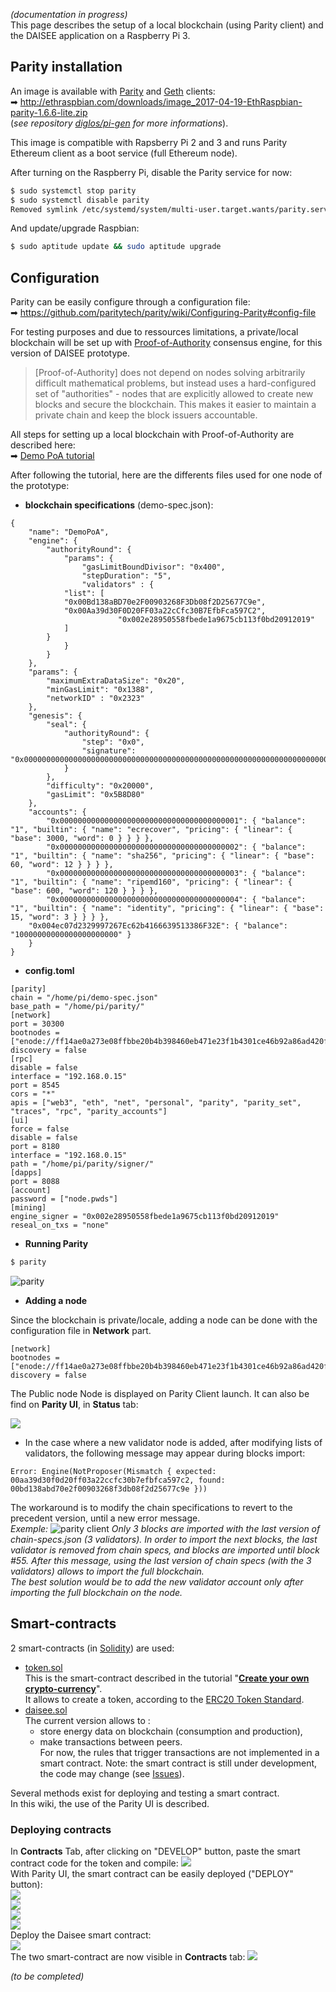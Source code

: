 _(documentation in progress)_  
This page describes the setup of a local blockchain (using Parity client) and the DAISEE application on a Raspberry Pi 3.

## Parity installation
An image is available with [Parity](https://github.com/paritytech/parity) and [Geth](https://github.com/ethereum/go-ethereum) clients:  
➡ http://ethraspbian.com/downloads/image_2017-04-19-EthRaspbian-parity-1.6.6-lite.zip  
(_see repository [diglos/pi-gen](https://github.com/diglos/pi-gen) for more informations_).  
   
This image is compatible with Rapsberry Pi 2 and 3 and runs Parity Ethereum client as a boot service (full Ethereum node).

After turning on the Raspberry Pi, disable the Parity service for now:
```bash
$ sudo systemctl stop parity
$ sudo systemctl disable parity
Removed symlink /etc/systemd/system/multi-user.target.wants/parity.service.
```

And update/upgrade Raspbian:
```bash
$ sudo aptitude update && sudo aptitude upgrade
```

## Configuration
Parity can be easily configure through a configuration file:  
➡ https://github.com/paritytech/parity/wiki/Configuring-Parity#config-file  
  
For testing purposes and due to ressources limitations, a private/local blockchain will be set up with [Proof-of-Authority](https://github.com/paritytech/parity/wiki/Proof-of-Authority-Chains) consensus engine, for this version of DAISEE prototype. 
> \[Proof-of-Authority\] does not depend on nodes solving arbitrarily difficult mathematical problems, but instead uses a hard-configured set of "authorities" - nodes that are explicitly allowed to create new blocks and secure the blockchain. This makes it easier to maintain a private chain and keep the block issuers accountable.

All steps for setting up a local blockchain with Proof-of-Authority are described here:  
➡ [Demo PoA tutorial](https://github.com/paritytech/parity/wiki/Demo-PoA-tutorial)

After following the tutorial, here are the differents files used for one node of the prototype:
* **blockchain specifications** (demo-spec.json):  
```
{
    "name": "DemoPoA",
    "engine": {
        "authorityRound": {
            "params": {
                "gasLimitBoundDivisor": "0x400",
                "stepDuration": "5",
                "validators" : {
		    "list": [
			"0x00Bd138aBD70e2F00903268F3Db08f2D25677C9e",
			"0x00Aa39d30F0D20FF03a22cCfc30B7EfbFca597C2",
                        "0x002e28950558fbede1a9675cb113f0bd20912019"
		    ]
		}
            }
        }
    },
    "params": {
        "maximumExtraDataSize": "0x20",
        "minGasLimit": "0x1388",
        "networkID" : "0x2323"
    },
    "genesis": {
        "seal": {
            "authorityRound": {
                "step": "0x0",
                "signature": "0x0000000000000000000000000000000000000000000000000000000000000000000000000000000000000000000000000000000000000000000000000000000000"
            }
        },
        "difficulty": "0x20000",
        "gasLimit": "0x5B8D80"
    },
    "accounts": {
        "0x0000000000000000000000000000000000000001": { "balance": "1", "builtin": { "name": "ecrecover", "pricing": { "linear": { "base": 3000, "word": 0 } } } },
        "0x0000000000000000000000000000000000000002": { "balance": "1", "builtin": { "name": "sha256", "pricing": { "linear": { "base": 60, "word": 12 } } } },
        "0x0000000000000000000000000000000000000003": { "balance": "1", "builtin": { "name": "ripemd160", "pricing": { "linear": { "base": 600, "word": 120 } } } },
        "0x0000000000000000000000000000000000000004": { "balance": "1", "builtin": { "name": "identity", "pricing": { "linear": { "base": 15, "word": 3 } } } },
	"0x004ec07d2329997267Ec62b4166639513386F32E": { "balance": "10000000000000000000000" }
    }
}
```

* **config.toml**
```
[parity]
chain = "/home/pi/demo-spec.json"
base_path = "/home/pi/parity/"
[network]
port = 30300
bootnodes = ["enode://ff14ae0a273e08ffbbe20b4b398460eb471e23f1b4301ce46b92a86ad420f67b9b470d097f1939fa7b9b2aae7d24e72cf7c63fe67217bdf3fd6cb60bbb7ecc59@192.168.0.47:30300"]
discovery = false
[rpc]
disable = false
interface = "192.168.0.15"
port = 8545
cors = "*"
apis = ["web3", "eth", "net", "personal", "parity", "parity_set", "traces", "rpc", "parity_accounts"]
[ui]
force = false
disable = false
port = 8180
interface = "192.168.0.15"
path = "/home/pi/parity/signer/"
[dapps]
port = 8088
[account]
password = ["node.pwds"]
[mining]
engine_signer = "0x002e28950558fbede1a9675cb113f0bd20912019"
reseal_on_txs = "none"
```

* **Running Parity**  
```bash
$ parity
```
  
![parity](https://framapic.org/gLveyeg1ngIX/Icv7NFuNHYFn.png) 
  
  
* **Adding a node**  

Since the blockchain is private/locale, adding a node can be done with the configuration file in **Network** part.
```
[network]
bootnodes = ["enode://ff14ae0a273e08ffbbe20b4b398460eb471e23f1b4301ce46b92a86ad420f67b9b470d097f1939fa7b9b2aae7d24e72cf7c63fe67217bdf3fd6cb60bbb7ecc59@192.168.0.47:30300"]
discovery = false
```
The Public node Node is displayed on Parity Client launch. It can also be find on **Parity UI**, in **Status** tab:  

![](https://framapic.org/hJDm8zBZKEzI/M5RubPw4t5fW)


* In the case where a new validator node is added, after modifying lists of validators, the following message may appear during blocks import:
```
Error: Engine(NotProposer(Mismatch { expected: 00aa39d30f0d20ff03a22ccfc30b7efbfca597c2, found: 00bd138abd70e2f00903268f3db08f2d25677c9e }))
```
The workaround is to modify the chain specifications to revert to the precedent version, until a new error message.  
_Exemple:_ 
![parity client](https://framapic.org/6zUOp85sYvb6/6Jb25HwONahj.png)
_Only 3 blocks are imported with the last version of chain-specs.json (3 validators). In order to import the next blocks, the last validator is removed from chain specs, and blocks are imported until block #55. After this message, using the last version of chain specs (with the 3 validators) allows to import the full blockchain.  
The best solution  would be to add the new validator account only after importing the full blockchain on the node._  


## Smart-contracts

2 smart-contracts (in [Solidity](http://solidity.readthedocs.io/en/develop/introduction-to-smart-contracts.html)) are used:
* [token.sol](https://github.com/DAISEE/DApp-v2/blob/master/smartcontracts/token.sol)  
This is the smart-contract described in the tutorial "**[Create your own crypto-currency](https://www.ethereum.org/token)**".  
It allows to create a token, according to the [ERC20 Token Standard](https://github.com/ethereum/EIPs/issues/20).
* [daisee.sol](https://github.com/DAISEE/DApp-v2/blob/master/smartcontracts/daisee.sol)  
The current version allows to :
    * store energy data on blockchain (consumption and production),
    * make transactions between peers.  
For now, the rules that trigger transactions are not implemented in a smart contract.
Note: the smart contract is still under development, the code may change (see [Issues](https://github.com/DAISEE/DApp-v2/issues)).  

Several methods exist for deploying and testing a smart contract.  
In this wiki, the use of the Parity UI is described.  

### Deploying contracts 
In **Contracts** Tab, after clicking on "DEVELOP" button, paste the smart contract code for the token and compile:
![](https://framapic.org/5MquwR6U5TXh/bnpc8QOIwqhE)  
With Parity UI, the smart contract can be easily deployed ("DEPLOY" button):    
![](https://framapic.org/sO7EE3F3gexL/EbIIroIuVp7t)  
![](https://framapic.org/51cPBoICVBur/sZYUKt1bBAZr)  
![](https://framapic.org/dH2Cid22Pb9N/gEd9Q3IxfBRM)  
![](https://framapic.org/hwIRoO2n9AE6/pASHbsilO9YX)  
Deploy the Daisee smart contract:  
![](https://framapic.org/DvzfvQcZtJEz/25QIeyXAt9pc)  
The two smart-contract are now visible in **Contracts** tab:
![](https://framapic.org/kZhiYoLzS8fe/cMHdCSR0SNMA)  
  
_(to be completed)_